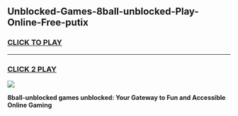 
## Unblocked-Games-8ball-unblocked-Play-Online-Free-putix
<h3>
<a href="https://premium76.site?title=8ball-unblocked&ref=26A">CLICK TO PLAY</a></h3>
<hr>

<h3>
<a href="https://premium76.site?title=8ball-unblocked&ref=26A">CLICK 2 PLAY</a>
  
</h3>

<a href="https://premium76.site?title=8ball-unblocked&ref=26A"><img src="https://clearcache.store/games.png"></a>


**8ball-unblocked games unblocked: Your Gateway to Fun and Accessible Online Gaming**
